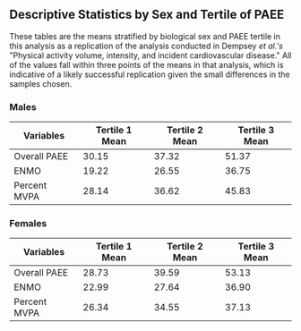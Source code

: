 
## Descriptive Statistics by Sex and Tertile of PAEE

These tables are the means stratified by biological sex and PAEE tertile in this analysis as a replication of the analysis conducted in Dempsey *et al.'s* "Physical activity volume, intensity, and incident cardiovascular disease." All of the values fall within three points of the means in that analysis, which is indicative of a likely successful replication given the small differences in the samples chosen.


### Males

| Variables         | Tertile 1 Mean | Tertile 2 Mean | Tertile 3 Mean |
|-------------------|----------------|----------------|----------------|
| Overall PAEE      | 30.15          | 37.32          | 51.37          |
| ENMO              | 19.22          | 26.55          | 36.75          |
| Percent MVPA      | 28.14          | 36.62          | 45.83          |




### Females

| Variables         | Tertile 1 Mean | Tertile 2 Mean | Tertile 3 Mean |
|-------------------|----------------|----------------|----------------|
| Overall PAEE      | 28.73          | 39.59          | 53.13          |
| ENMO              | 22.99          | 27.64          | 36.90          |
| Percent MVPA      | 26.34          | 34.55          | 37.13          |
